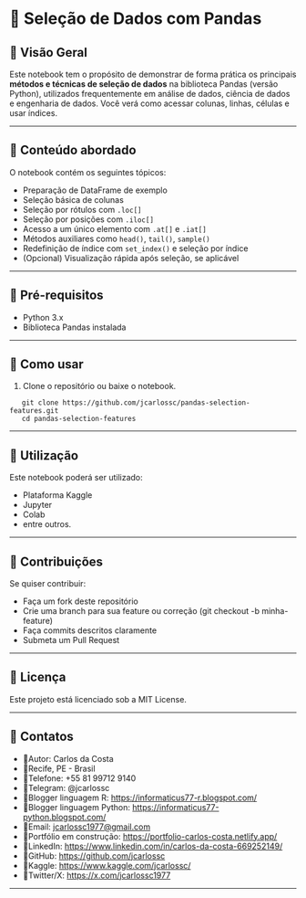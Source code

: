 # 📌 Seleção de Dados com Pandas  

## 📌 Visão Geral  
Este notebook tem o propósito de demonstrar de forma prática os principais **métodos e técnicas de seleção de dados** na biblioteca Pandas (versão Python), utilizados frequentemente em análise de dados, ciência de dados e engenharia de dados. Você verá como acessar colunas, linhas, células e usar índices.

---

## 📌 Conteúdo abordado  
O notebook contém os seguintes tópicos:

- Preparação de DataFrame de exemplo  
- Seleção básica de colunas  
- Seleção por rótulos com `.loc[]`  
- Seleção por posições com `.iloc[]`  
- Acesso a um único elemento com `.at[]` e `.iat[]`  
- Métodos auxiliares como `head()`, `tail()`, `sample()`  
- Redefinição de índice com `set_index()` e seleção por índice   
- (Opcional) Visualização rápida após seleção, se aplicável

---

## 📌 Pré-requisitos
- Python 3.x
- Biblioteca Pandas instalada

---

## 📌 Como usar  
1. Clone o repositório ou baixe o notebook.  
```
   git clone https://github.com/jcarlossc/pandas-selection-features.git
   cd pandas-selection-features
```

---

## 📌 Utilização

Este notebook poderá ser utilizado:
- Plataforma Kaggle
- Jupyter
- Colab
- entre outros.

---

## 📌 Contribuições
Se quiser contribuir:

- Faça um fork deste repositório
- Crie uma branch para sua feature ou correção (git checkout -b minha-feature)
- Faça commits descritos claramente
- Submeta um Pull Request

---

## 📌 Licença
Este projeto está licenciado sob a MIT License.

---

## 📌 Contatos

- 📌Autor: Carlos da Costa<br>
- 📌Recife, PE - Brasil<br>
- 📌Telefone: +55 81 99712 9140<br>
- 📌Telegram: @jcarlossc<br>
- 📌Blogger linguagem R: https://informaticus77-r.blogspot.com/<br>
- 📌Blogger linguagem Python: https://informaticus77-python.blogspot.com/<br>
- 📌Email: jcarlossc1977@gmail.com<br>
- 📌Portfólio em construção: https://portfolio-carlos-costa.netlify.app/<br>
- 📌LinkedIn: https://www.linkedin.com/in/carlos-da-costa-669252149/<br>
- 📌GitHub: https://github.com/jcarlossc<br>
- 📌Kaggle: https://www.kaggle.com/jcarlossc/<br>
- 📌Twitter/X: https://x.com/jcarlossc1977

---
